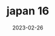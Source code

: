 ---
weight: 16
images: 
- /images/Japan/DSCF0078.jpg
title: japan 16
date: 2023-02-26
tags:
- japan
---